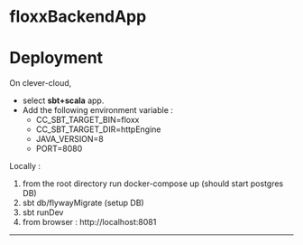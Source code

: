 # floxxBackendApp

# Deployment

On clever-cloud, 

  - select **sbt+scala** app.
  - Add the following environment variable : 
      - CC_SBT_TARGET_BIN=floxx
      - CC_SBT_TARGET_DIR=httpEngine
      - JAVA_VERSION=8
      - PORT=8080
      
Locally : 

1) from the root directory run docker-compose up (should start postgres DB)
2) sbt db/flywayMigrate (setup DB)
3) sbt runDev
4) from browser : http://localhost:8081

-----

